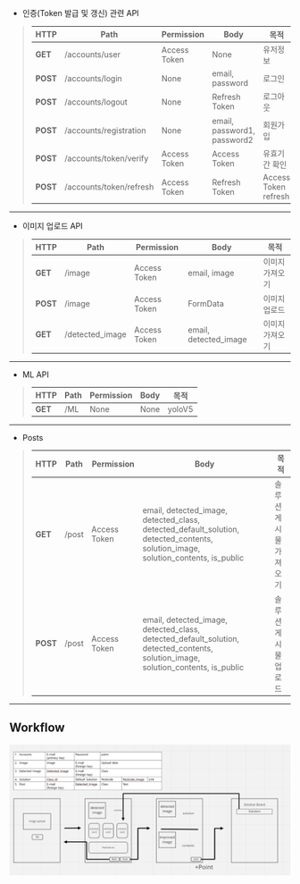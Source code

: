  - 인증(Token 발급 및 갱신) 관련 API
> 
>   | HTTP | Path | Permission | Body | 목적 |
>   | --- | --- | --- | --- | --- |
>   |**GET** |/accounts/user| Access Token | None |유저정보|
>   |**POST** |/accounts/login | None | email, password | 로그인 |
>   |**POST** |/accounts/logout| None | Refresh Token | 로그아웃 |
>   |**POST** |/accounts/registration| None | email, password1, password2 | 회원가입 |
>   |**POST** |/accounts/token/verify| Access Token | Access Token |유효기간 확인|
>   |**POST** |/accounts/token/refresh| Access Token | Refresh Token |Access Token refresh|

---

 - 이미지 업로드 API
>   | HTTP | Path | Permission | Body | 목적 |
>   | --- | --- | --- | --- | --- |
>   |**GET** |/image | Access Token | email, image | 이미지 가져오기 |
>   |**POST** |/image | Access Token | FormData | 이미지 업로드 |
>   |**GET** |/detected_image | Access Token | email, detected_image | 이미지 가져오기 |

---
 - ML API
>   | HTTP | Path | Permission | Body | 목적 |
>   | --- | --- | --- | --- | --- |
>   |**GET** |/ML | None | None | yoloV5 |

---
 - Posts
>   | HTTP | Path | Permission | Body | 목적 |
>   | --- | --- | --- | --- | --- |
>   |**GET** |/post | Access Token | email, detected_image, detected_class, detected_default_solution, detected_contents, solution_image, solution_contents, is_public | 솔루션 게시물 가져오기 |
>   |**POST** |/post | Access Token | email, detected_image, detected_class, detected_default_solution, detected_contents, solution_image, solution_contents, is_public | 솔루션 게시물 업로드 | 
---
 ## Workflow
![](workflow.png)